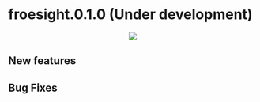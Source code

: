 <!-- ------------------------>
<!-- ------------------------>
# froesight.0.1.0 (Under development)
<p align="center"> <img src="READMEfigs/metisHeaderThick.PNG"></p>
<!-- ------------------------>
<!-- ------------------------>

## New features

## Bug Fixes

